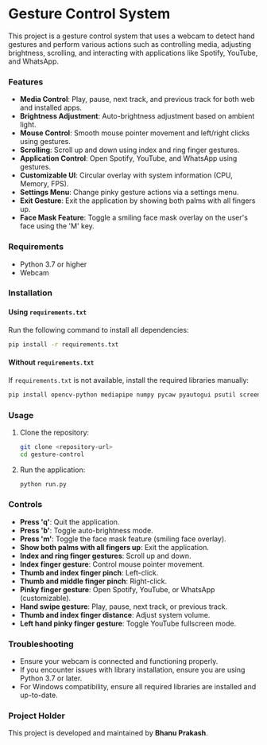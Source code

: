 # Gesture Control System

This project is a gesture control system that uses a webcam to detect hand gestures and perform various actions such as controlling media, adjusting brightness, scrolling, and interacting with applications like Spotify, YouTube, and WhatsApp.

### Features
- **Media Control**: Play, pause, next track, and previous track for both web and installed apps.
- **Brightness Adjustment**: Auto-brightness adjustment based on ambient light.
- **Mouse Control**: Smooth mouse pointer movement and left/right clicks using gestures.
- **Scrolling**: Scroll up and down using index and ring finger gestures.
- **Application Control**: Open Spotify, YouTube, and WhatsApp using gestures.
- **Customizable UI**: Circular overlay with system information (CPU, Memory, FPS).
- **Settings Menu**: Change pinky gesture actions via a settings menu.
- **Exit Gesture**: Exit the application by showing both palms with all fingers up.
- **Face Mask Feature**: Toggle a smiling face mask overlay on the user's face using the 'M' key.

### Requirements
- Python 3.7 or higher
- Webcam

### Installation

#### Using `requirements.txt`
Run the following command to install all dependencies:
```bash
pip install -r requirements.txt
```

#### Without `requirements.txt`
If `requirements.txt` is not available, install the required libraries manually:
```bash
pip install opencv-python mediapipe numpy pycaw pyautogui psutil screen-brightness-control comtypes Pillow
```

### Usage
1. Clone the repository:
   ```bash
   git clone <repository-url>
   cd gesture-control
   ```
2. Run the application:
   ```bash
   python run.py
   ```

### Controls
- **Press 'q'**: Quit the application.
- **Press 'b'**: Toggle auto-brightness mode.
- **Press 'm'**: Toggle the face mask feature (smiling face overlay).
- **Show both palms with all fingers up**: Exit the application.
- **Index and ring finger gestures**: Scroll up and down.
- **Index finger gesture**: Control mouse pointer movement.
- **Thumb and index finger pinch**: Left-click.
- **Thumb and middle finger pinch**: Right-click.
- **Pinky finger gesture**: Open Spotify, YouTube, or WhatsApp (customizable).
- **Hand swipe gesture**: Play, pause, next track, or previous track.
- **Thumb and index finger distance**: Adjust system volume.
- **Left hand pinky finger gesture**: Toggle YouTube fullscreen mode.

### Troubleshooting
- Ensure your webcam is connected and functioning properly.
- If you encounter issues with library installation, ensure you are using Python 3.7 or later.
- For Windows compatibility, ensure all required libraries are installed and up-to-date.

### Project Holder
This project is developed and maintained by **Bhanu Prakash**.
